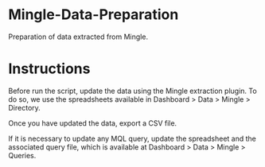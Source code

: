 # Mingle-Data-Preparation
Preparation of data extracted from Mingle.

# Instructions
Before run the script, update the data using the Mingle extraction plugin. To do so, we use the spreadsheets available in Dashboard > Data > Mingle > Directory.

Once you have updated the data, export a CSV file.

If it is necessary to update any MQL query, update the spreadsheet and the associated query file, which is available at Dashboard > Data > Mingle > Queries.
